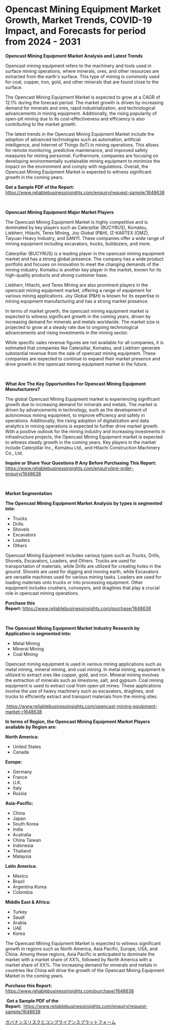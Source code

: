 <p><h1>Opencast Mining Equipment Market Growth, Market Trends, COVID-19 Impact, and Forecasts for period from 2024 - 2031</h1></p><p><strong>Opencast Mining Equipment Market Analysis and Latest Trends</strong></p>
<p><p>Opencast mining equipment refers to the machinery and tools used in surface mining operations, where minerals, ores, and other resources are extracted from the earth's surface. This type of mining is commonly used for coal, copper, iron, gold, and other minerals that are found close to the surface.</p><p>The Opencast Mining Equipment Market is expected to grow at a CAGR of 12.1% during the forecast period. The market growth is driven by increasing demand for minerals and ores, rapid industrialization, and technological advancements in mining equipment. Additionally, the rising popularity of open-pit mining due to its cost-effectiveness and efficiency is also contributing to the market growth.</p><p>The latest trends in the Opencast Mining Equipment Market include the adoption of advanced technologies such as automation, artificial intelligence, and Internet of Things (IoT) in mining operations. This allows for remote monitoring, predictive maintenance, and improved safety measures for mining personnel. Furthermore, companies are focusing on developing environmentally sustainable mining equipment to minimize the impact on the environment and comply with regulations. Overall, the Opencast Mining Equipment Market is expected to witness significant growth in the coming years.</p></p>
<p><strong>Get a Sample PDF of the Report:&nbsp;</strong> <a href="https://www.reliablebusinessinsights.com/enquiry/request-sample/1648638">https://www.reliablebusinessinsights.com/enquiry/request-sample/1648638</a></p>
<p>&nbsp;</p>
<p><strong>Opencast Mining Equipment Major Market Players</strong></p>
<p><p>The Opencast Mining Equipment Market is highly competitive and is dominated by key players such as Caterpillar (BUCYRUS), Komatsu, Liebherr, Hitachi, Terex Mining, Joy Global (P&H), IZ-KARTEX (OMZ), Taiyuan Heavy Industry, and SANYI. These companies offer a wide range of mining equipment including excavators, trucks, bulldozers, and more.</p><p>Caterpillar (BUCYRUS) is a leading player in the opencast mining equipment market and has a strong global presence. The company has a wide product portfolio and focuses on innovation to meet the changing demands of the mining industry. Komatsu is another key player in the market, known for its high-quality products and strong customer base.</p><p>Liebherr, Hitachi, and Terex Mining are also prominent players in the opencast mining equipment market, offering a range of equipment for various mining applications. Joy Global (P&H) is known for its expertise in mining equipment manufacturing and has a strong market presence.</p><p>In terms of market growth, the opencast mining equipment market is expected to witness significant growth in the coming years, driven by increasing demand for minerals and metals worldwide. The market size is projected to grow at a steady rate due to ongoing technological advancements and rising investments in the mining sector.</p><p>While specific sales revenue figures are not available for all companies, it is estimated that companies like Caterpillar, Komatsu, and Liebherr generate substantial revenue from the sale of opencast mining equipment. These companies are expected to continue to expand their market presence and drive growth in the opencast mining equipment market in the future.</p></p>
<p>&nbsp;</p>
<p><strong>What Are The Key Opportunities For Opencast Mining Equipment Manufacturers?</strong></p>
<p><p>The global Opencast Mining Equipment market is experiencing significant growth due to increasing demand for minerals and metals. The market is driven by advancements in technology, such as the development of autonomous mining equipment, to improve efficiency and safety in operations. Additionally, the rising adoption of digitalization and data analytics in mining operations is expected to further drive market growth. With a positive outlook for the mining industry and increasing investments in infrastructure projects, the Opencast Mining Equipment market is expected to witness steady growth in the coming years. Key players in the market include Caterpillar Inc., Komatsu Ltd., and Hitachi Construction Machinery Co., Ltd.</p></p>
<p><strong>Inquire or Share Your Questions If Any Before Purchasing This Report:</strong> <a href="https://www.reliablebusinessinsights.com/enquiry/pre-order-enquiry/1648638">https://www.reliablebusinessinsights.com/enquiry/pre-order-enquiry/1648638</a></p>
<p>&nbsp;</p>
<p><strong>Market Segmentation</strong></p>
<p><strong>The Opencast Mining Equipment Market Analysis by types is segmented into:</strong></p>
<p><ul><li>Trucks</li><li>Drills</li><li>Shovels</li><li>Excavators</li><li>Loaders</li><li>Others</li></ul></p>
<p><p>Opencast Mining Equipment includes various types such as Trucks, Drills, Shovels, Excavators, Loaders, and Others. Trucks are used for transportation of materials, while Drills are utilized for creating holes in the ground. Shovels are used for digging and moving earth, while Excavators are versatile machines used for various mining tasks. Loaders are used for loading materials onto trucks or into processing equipment. Other equipment includes crushers, conveyors, and draglines that play a crucial role in opencast mining operations.</p></p>
<p><strong>Purchase this Report:&nbsp;</strong><a href="https://www.reliablebusinessinsights.com/purchase/1648638">https://www.reliablebusinessinsights.com/purchase/1648638</a></p>
<p>&nbsp;</p>
<p><strong>The Opencast Mining Equipment Market Industry Research by Application is segmented into:</strong></p>
<p><ul><li>Metal Mining</li><li>Mineral Mining</li><li>Coal Mining</li></ul></p>
<p><p>Opencast mining equipment is used in various mining applications such as metal mining, mineral mining, and coal mining. In metal mining, equipment is utilized to extract ores like copper, gold, and iron. Mineral mining involves the extraction of minerals such as limestone, salt, and gypsum. Coal mining equipment is used to extract coal from open-pit mines. These applications involve the use of heavy machinery such as excavators, draglines, and trucks to efficiently extract and transport materials from the mining sites.</p></p>
<p><a href="https://www.reliablebusinessinsights.com/opencast-mining-equipment-market-r1648638">&nbsp;https://www.reliablebusinessinsights.com/opencast-mining-equipment-market-r1648638</a></p>
<p><strong>In terms of Region, the Opencast Mining Equipment Market Players available by Region are:</strong></p>
<p>
    <p> <strong> North America: </strong>
        <ul>
            <li>United States</li>
            <li>Canada</li>
        </ul>
        </p> 
    <p> <strong> Europe: </strong>
        <ul>
            <li>Germany</li>
            <li>France</li>
            <li>U.K.</li>
            <li>Italy</li>
            <li>Russia</li>
        </ul>
        </p> 
    <p> <strong> Asia-Pacific: </strong>
        <ul>
            <li>China</li>
            <li>Japan</li>
            <li>South Korea</li>
            <li>India</li>
            <li>Australia</li>
            <li>China Taiwan</li>
            <li>Indonesia</li>
            <li>Thailand</li>
            <li>Malaysia</li>
        </ul>
        </p> 
    <p> <strong> Latin America: </strong>
        <ul>
            <li>Mexico</li>
            <li>Brazil</li>
            <li>Argentina Korea</li>
            <li>Colombia</li>
        </ul>
        </p> 
    <p> <strong> Middle East & Africa: </strong>
        <ul>
            <li>Turkey</li>
            <li>Saudi</li>
            <li>Arabia</li>
            <li>UAE</li>
            <li>Korea</li>
        </ul>
    </p>
    </p>
<p><p>The Opencast Mining Equipment Market is expected to witness significant growth in regions such as North America, Asia Pacific, Europe, USA, and China. Among these regions, Asia Pacific is anticipated to dominate the market with a market share of XX%, followed by North America with a market share of XX%. The increasing demand for minerals and metals in countries like China will drive the growth of the Opencast Mining Equipment Market in the coming years.</p></p>
<p><strong>Purchase this Report: </strong><a href="https://www.reliablebusinessinsights.com/purchase/1648638">https://www.reliablebusinessinsights.com/purchase/1648638</a></p>
<p>&nbsp;<strong>Get a Sample PDF of the Report:&nbsp;&nbsp;</strong><a href="https://www.reliablebusinessinsights.com/enquiry/request-sample/1648638">https://www.reliablebusinessinsights.com/enquiry/request-sample/1648638</a></p>
<p><strong></strong></p>
<p><p><a href="https://github.com/oafhukehf4709715/Market-Research-Report-List-3/blob/main/714458834765.md">ガバナンスリスクとコンプライアンスプラットフォーム</a></p></p>